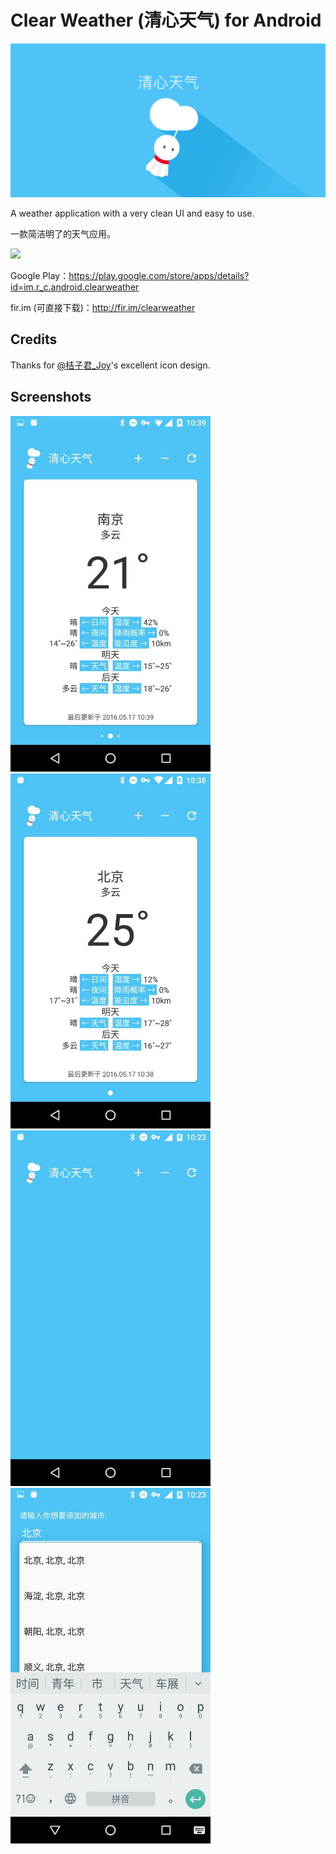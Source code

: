 # Clear Weather (清心天气) for Android

<img src="./Images/Icons/1024x500 Play Store.png">

A weather application with a very clean UI and easy to use.

一款简洁明了的天气应用。

<a href="https://play.google.com/store/apps/details?id=im.r_c.android.clearweather" target="_blank"><img src="http://7xqspp.com1.z0.glb.clouddn.com/16-5-17/87299043.jpg"></a>

Google Play：https://play.google.com/store/apps/details?id=im.r_c.android.clearweather

fir.im (可直接下载)：http://fir.im/clearweather

## Credits

Thanks for [@桔子君_Joy](http://weibo.com/xujingjue)'s excellent icon design.

## Screenshots

<img src="./Images/Screenshots/s3.jpg" width="320">
<img src="./Images/Screenshots/s2.jpg" width="320">

<img src="./Images/Screenshots/s0.jpg" width="320">
<img src="./Images/Screenshots/s1.jpg" width="320">
